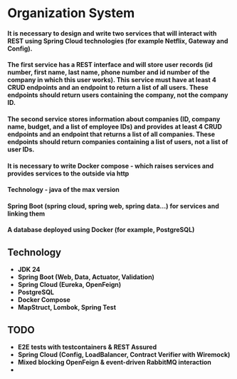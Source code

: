 # Organization System

#### It is necessary to design and write two services that will interact with REST using Spring Cloud technologies (for example Netflix, Gateway and Config).

#### The first service has a REST interface and will store user records (id number, first name, last name, phone number and id number of the company in which this user works). This service must have at least 4 CRUD endpoints and an endpoint to return a list of all users. These endpoints should return users containing the company, not the company ID.  

#### The second service stores information about companies (ID, company name, budget, and a list of employee IDs) and provides at least 4 CRUD endpoints and an endpoint that returns a list of all companies. These endpoints should return companies containing a list of users, not a list of user IDs.  

#### It is necessary to write Docker compose - which raises services and provides services to the outside via http  
#### Technology - java of the max version    
#### Spring Boot (spring cloud, spring web, spring data…) for services and linking them  
#### A database deployed using Docker (for example, PostgreSQL)  

## Technology

- **JDK 24**
- **Spring Boot (Web, Data, Actuator, Validation)**
- **Spring Cloud (Eureka, OpenFeign)**
- **PostgreSQL**
- **Docker Compose**
- **MapStruct, Lombok, Spring Test**

## TODO

- **E2E tests with testcontainers & REST Assured**
- **Spring Cloud (Config, LoadBalancer, Contract Verifier with Wiremock)**
- **Mixed blocking OpenFeign & event-driven RabbitMQ interaction**
- 
